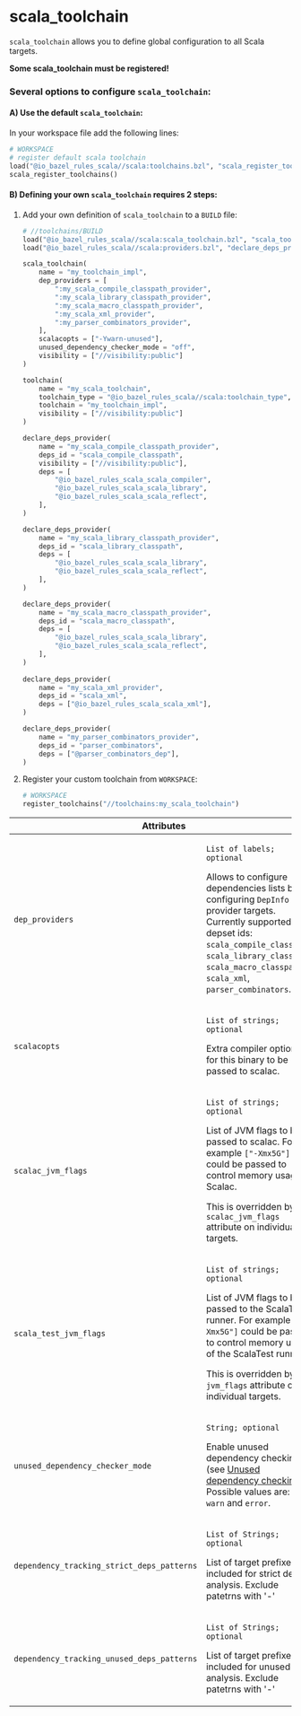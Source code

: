 # scala_toolchain

`scala_toolchain` allows you to define global configuration to all Scala targets.

**Some scala_toolchain must be registered!**

### Several options to configure `scala_toolchain`:

#### A) Use the default `scala_toolchain`:

In your workspace file add the following lines:

```python
# WORKSPACE
# register default scala toolchain
load("@io_bazel_rules_scala//scala:toolchains.bzl", "scala_register_toolchains")
scala_register_toolchains()
```

#### B) Defining your own `scala_toolchain` requires 2 steps:

1. Add your own definition of `scala_toolchain` to a `BUILD` file:
    ```python
    # //toolchains/BUILD
    load("@io_bazel_rules_scala//scala:scala_toolchain.bzl", "scala_toolchain")
    load("@io_bazel_rules_scala//scala:providers.bzl", "declare_deps_provider")

    scala_toolchain(
        name = "my_toolchain_impl",
        dep_providers = [
            ":my_scala_compile_classpath_provider",
            ":my_scala_library_classpath_provider",
            ":my_scala_macro_classpath_provider",
            ":my_scala_xml_provider",
            ":my_parser_combinators_provider",
        ],
        scalacopts = ["-Ywarn-unused"],
        unused_dependency_checker_mode = "off",
        visibility = ["//visibility:public"]
    )

    toolchain(
        name = "my_scala_toolchain",
        toolchain_type = "@io_bazel_rules_scala//scala:toolchain_type",
        toolchain = "my_toolchain_impl",
        visibility = ["//visibility:public"]
    )
   
    declare_deps_provider(
        name = "my_scala_compile_classpath_provider",
        deps_id = "scala_compile_classpath",
        visibility = ["//visibility:public"],
        deps = [
            "@io_bazel_rules_scala_scala_compiler",
            "@io_bazel_rules_scala_scala_library",
            "@io_bazel_rules_scala_scala_reflect",
        ],
    )
    
    declare_deps_provider(
        name = "my_scala_library_classpath_provider",
        deps_id = "scala_library_classpath",
        deps = [
            "@io_bazel_rules_scala_scala_library",
            "@io_bazel_rules_scala_scala_reflect",
        ],
    )
    
    declare_deps_provider(
        name = "my_scala_macro_classpath_provider",
        deps_id = "scala_macro_classpath",
        deps = [
            "@io_bazel_rules_scala_scala_library",
            "@io_bazel_rules_scala_scala_reflect",
        ],
    )
     
    declare_deps_provider(
        name = "my_scala_xml_provider",
        deps_id = "scala_xml",
        deps = ["@io_bazel_rules_scala_scala_xml"],
    )
    
    declare_deps_provider(
        name = "my_parser_combinators_provider",
        deps_id = "parser_combinators",
        deps = ["@parser_combinators_dep"],
    )
    ```

2. Register your custom toolchain from `WORKSPACE`:
    ```python
    # WORKSPACE
    register_toolchains("//toolchains:my_scala_toolchain")
    ```

<table class="table table-condensed table-bordered table-params">
  <colgroup>
    <col class="col-param" />
    <col class="param-description" />
  </colgroup>
  <thead>
    <tr>
      <th colspan="2">Attributes</th>
    </tr>
  </thead>
  <tbody>
    <tr>
      <td><code>dep_providers</code></td>
      <td>
        <p><code>List of labels; optional</code></p>
        <p>
          Allows to configure dependencies lists by configuring <code>DepInfo</code> provider targets. 
          Currently supported depset ids: <code>scala_compile_classpath</code>, 
          <code>scala_library_classpath</code>, <code>scala_macro_classpath</code>, <code>scala_xml</code>, 
          <code>parser_combinators</code>.     
        </p>
      </td>
    </tr>
    <tr>
      <td><code>scalacopts</code></td>
      <td>
        <p><code>List of strings; optional</code></p>
        <p>
          Extra compiler options for this binary to be passed to scalac. 
        </p>
      </td>
    </tr>
    <tr>
      <td><code>scalac_jvm_flags</code></td>
      <td>
        <p><code>List of strings; optional</code></p>
        <p>
          List of JVM flags to be passed to scalac. For example <code>["-Xmx5G"]</code> could be passed to control memory usage of Scalac.
        </p>
        <p>
          This is overridden by the <code>scalac_jvm_flags</code> attribute on individual targets.
        </p>
      </td>
    </tr>
    <tr>
      <td><code>scala_test_jvm_flags</code></td>
      <td>
        <p><code>List of strings; optional</code></p>
        <p>
          List of JVM flags to be passed to the ScalaTest runner. For example <code>["-Xmx5G"]</code> could be passed to control memory usage of the ScalaTest runner.
        </p>
        <p>
          This is overridden by the <code>jvm_flags</code> attribute on individual targets.
        </p>
      </td>
    </tr>
    <tr>
      <td><code>unused_dependency_checker_mode</code></td>
      <td>
        <p><code>String; optional</code></p>
        <p>
          Enable unused dependency checking (see <a href="https://github.com/bazelbuild/rules_scala#experimental-unused-dependency-checking">Unused dependency checking</a>).
          Possible values are: <code>off</code>, <code>warn</code> and <code>error</code>.
        </p>
      </td>
    </tr>
    <tr>
      <td><code>dependency_tracking_strict_deps_patterns</code></td>
      <td>
        <p><code>List of Strings; optional</code></p>
        <p>
          List of target prefixes included for strict deps analysis. Exclude patetrns with '-'
        </p>
      </td>
    </tr>
    <tr>
      <td><code>dependency_tracking_unused_deps_patterns</code></td>
      <td>
        <p><code>List of Strings; optional</code></p>
        <p>
          List of target prefixes included for unused deps analysis. Exclude patetrns with '-'
        </p>
      </td>
    </tr>
  </tbody>
</table>
